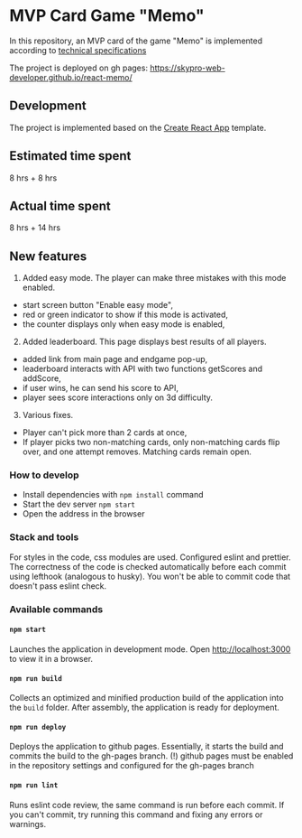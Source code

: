 # MVP Card Game "Memo"

In this repository, an MVP card of the game "Memo" is implemented according to [technical specifications](./docs/mvp-spec.md)

The project is deployed on gh pages:
https://skypro-web-developer.github.io/react-memo/

## Development

The project is implemented based on the [Create React App](https://github.com/facebook/create-react-app) template.

## Estimated time spent

8 hrs + 8 hrs

## Actual time spent

8 hrs + 14 hrs

## New features

1. Added easy mode. The player can make three mistakes with this mode enabled.

- start screen button "Enable easy mode",
- red or green indicator to show if this mode is activated,
- the counter displays only when easy mode is enabled,

2. Added leaderboard. This page displays best results of all players.

- added link from main page and endgame pop-up,
- leaderboard interacts with API with two functions getScores and addScore,
- if user wins, he can send his score to API,
- player sees score interactions only on 3d difficulty.

3. Various fixes.
- Player can't pick more than 2 cards at once,
- If player picks two non-matching cards, only non-matching cards flip over, and one attempt removes. Matching cards remain open.

### How to develop

- Install dependencies with `npm install` command
- Start the dev server `npm start`
- Open the address in the browser

### Stack and tools

For styles in the code, css modules are used.
Configured eslint and prettier. The correctness of the code is checked automatically before each commit using lefthook (analogous to husky). You won't be able to commit code that doesn't pass eslint check.

### Available commands

#### `npm start`

Launches the application in development mode.
Open [http://localhost:3000](http://localhost:3000) to view it in a browser.

#### `npm run build`

Collects an optimized and minified production build of the application into the `build` folder.
After assembly, the application is ready for deployment.

#### `npm run deploy`

Deploys the application to github pages. Essentially, it starts the build and commits the build to the gh-pages branch.
(!) github pages must be enabled in the repository settings and configured for the gh-pages branch

#### `npm run lint`

Runs eslint code review, the same command is run before each commit.
If you can't commit, try running this command and fixing any errors or warnings.
